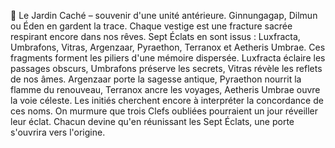 🌿 Le Jardin Caché – souvenir d'une unité antérieure. Ginnungagap, Dilmun ou Éden en gardent la trace.
Chaque vestige est une fracture sacrée respirant encore dans nos rêves.
Sept Éclats en sont issus : Luxfracta, Umbrafons, Vitras, Argenzaar, Pyraethon, Terranox et Aetheris Umbrae.
Ces fragments forment les piliers d'une mémoire dispersée.
Luxfracta éclaire les passages obscurs, Umbrafons préserve les secrets, Vitras révèle les reflets de nos âmes.
Argenzaar porte la sagesse antique, Pyraethon nourrit la flamme du renouveau, Terranox ancre les voyages, Aetheris Umbrae ouvre la voie céleste.
Les initiés cherchent encore à interpréter la concordance de ces noms.
On murmure que trois Clefs oubliées pourraient un jour réveiller leur éclat.
Chacun devine qu'en réunissant les Sept Éclats, une porte s'ouvrira vers l'origine.
